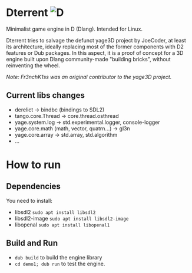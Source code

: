 # Dterrent ![D](https://github.com/Fr3nchK1ss/Dterrent/workflows/D/badge.svg)

Minimalist game engine in D (Dlang). Intended for Linux.

Dterrent tries to salvage the defunct yage3D project by JoeCoder, at least its architecture, ideally replacing most of the former components with D2 features or Dub packages. In this aspect, it is a proof of concept for a 3D engine built upon Dlang community-made "building bricks", without reinventing the wheel.

*Note: Fr3nchK1ss was an original contributor to the yage3D project.*

## Current libs changes

* derelict		-> bindbc (bindings to SDL2)
* tango.core.Thread	-> core.thread.osthread
* yage.system.log	-> std.experimental.logger, console-logger
* yage.core.math (math, vector, quatrn...)  -> gl3n
* yage.core.array   -> std.array, std.algorithm
* ...


# How to run

## Dependencies
You need to install:
* libsdl2	`sudo apt install libsdl2`
* libsdl2-image `sudo apt install libsdl2-image`
* libopenal	`sudo apt install libopenal1`

## Build and Run
* `dub build` to build the engine library
* `cd demo1; dub run` to test the engine.
